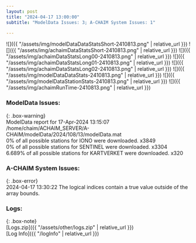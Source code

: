 ```yaml
---
layout: post
title: "2024-04-17 13:00:00"
subtitle: "ModelData Issues: 3; A-CHAIM System Issues: 1"

---
```


![]({{ "/assets/img/modelDataDataStatsShort-2410813.png" | relative_url }})
![]({{ "/assets/img/achaimDataStatsShort-2410813.png" | relative_url }})
![]({{ "/assets/img/achaimDataStatsLong00-2410813.png" | relative_url }})
![]({{ "/assets/img/achaimDataStatsLong01-2410813.png" | relative_url }})
![]({{ "/assets/img/achaimDataStatsLong02-2410813.png" | relative_url }})
![]({{ "/assets/img/modelDataDataStats-2410813.png" | relative_url }})
![]({{ "/assets/img/modelDataStationStats-2410813.png" | relative_url }})
![]({{ "/assets/img/achaimRunTime-2410813.png" | relative_url }})


### ModelData Issues:  
  
{: .box-warning}  
 ModelData report for 17-Apr-2024 13:15:07   
 /home/chaim/ACHAIM_SERVER/A-CHAIM/modelData/2024/108/13/modelData.mat   
 0% of all possible stations for IONO were downloaded. x3849   
 0% of all possible stations for SENTINEL were downloaded. x3304   
 6.689% of all possible stations for KARTVERKET were downloaded. x320   
  
### A-CHAIM System Issues:  
  
{: .box-error}  
2024-04-17 13:30:22 The logical indices contain a true value outside of the array bounds.  

### Logs:  
  
{: .box-note}  
[Logs.zip]({{ "/assets/other/logs.zip" | relative_url }})  
[Log Info]({{ "/logInfo" | relative_url }})  

